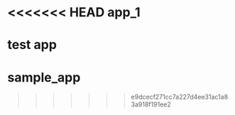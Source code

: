 <<<<<<< HEAD
app_1
=====

test app
=======
sample_app
==========
>>>>>>> e9dcecf271cc7a227d4ee31ac1a83a918f191ee2
